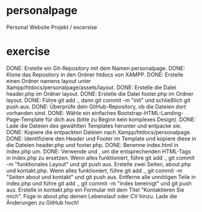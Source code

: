 # personalpage
Personal Website Projekt / excersise
# exercise
DONE: Erstelle ein Git-Repository mit dem Namen personalpage.
DONE: Klone das Repository in den Ordner htdocs von XAMPP.
DONE: Erstelle einen Ordner namens layout unter Xampp/htdocs/personalpage/assets/layout.
DONE: Erstelle die Datei header.php im Ordner layout.
DONE: Erstelle die Datei footer.php im Ordner layout.
DONE: Führe git add ., dann git commit -m "init" und schließlich git push aus.
DONE: Überprüfe dein GitHub-Repository, ob die Dateien dort vorhanden sind.
DONE: Wähle ein einfaches Bootstrap-HTML-Landing-Page-Template für dich aus (bitte zu Beginn kein komplexes Design).
DONE: Lade die Dateien des gewählten Templates herunter und entpacke sie.
DONE: Kopiere die entpackten Dateien nach Xampp/htdocs/personalpage.
DONE: Identifiziere den Header und Footer im Template und kopiere diese in die Dateien header.php und footer.php.
DONE: Benenne index.html in index.php um.
DONE: Verwende und , um die entsprechenden HTML-Tags in index.php zu ersetzen.
Wenn alles funktioniert, führe git add ., git commit -m "funktionales Layout" und git push aus.
Erstelle zwei Seiten, about.php und kontakt.php.
Wenn alles funktioniert, führe git add ., git commit -m "Seiten about und kontakt" und git push aus.
Entferne alle unnötigen Teile in index.php und führe git add ., git commit -m "index bereinigt" und git push aus.
Erstelle in kontakt.php ein Formular mit dem Titel "Kontaktieren Sie mich".
Füge in about.php deinen Lebenslauf oder CV hinzu.
Lade die Änderungen zu GitHub hoch!